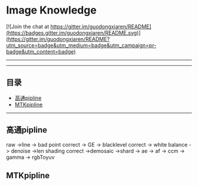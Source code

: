 Image Knowledge
===========================

[![Join the chat at https://gitter.im/guodongxiaren/README](https://badges.gitter.im/guodongxiaren/README.svg)](https://gitter.im/guodongxiaren/README?utm_source=badge&utm_medium=badge&utm_campaign=pr-badge&utm_content=badge)


****
	
****
## 目录
* [高通pipline](#高通pipline)
* [MTKpipline](#MTKpipline)

____


高通pipline
--------
raw ->line -> bad point correct -> GE -> blacklevel correct -> white balance -> denoise ->len shading  correct ->demosaic ->shard -> ae -> af  -> ccm -> gamma -> rgbToyuv  


MTKpipline
------


